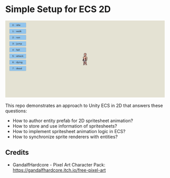 # Simple Setup for ECS 2D

![spritesheet animations](docs~/preview.gif)

This repo demonstrates an approach to Unity ECS in 2D that answers these questions:

- How to author entity prefab for 2D spritesheet animation?
- How to store and use information of spritesheets?
- How to implement spritesheet animation logic in ECS?
- How to synchronize sprite renderers with entities?

## Credits

- GandalfHardcore - Pixel Art Character Pack: https://gandalfhardcore.itch.io/free-pixel-art
